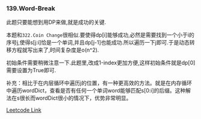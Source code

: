 ### 139.Word-Break

此题只要能想到用DP来做,就是成功的关键.

本题和```322.Coin Change```很相似.要使得dp[i]能够成功,必然是需要找到一个小于i的序号j,使得s[j:i]恰是一个单词,并且dp[j-1]也能成功.所以遍历一下j即可.于是动态转移方程就写出来了,时间复杂度是o(n^2).

初始条件需要稍微注意一下.此题里,改成1-index更加方便,这样初始条件就是dp[0]需要设置为True即可.

补充：相比于在内层循环中遍历j的位置，有一种更高效的方法。就是在内存循环中遍历wordDict，查看是否有任何一个单词word能够匹配s[0:i]的后缀。这种解法在s很长而wordDict很小的情况下，优势非常明显。


[Leetcode Link](https://leetcode.com/problems/word-break)